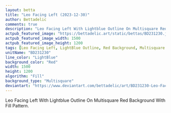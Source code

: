 ```yaml
---
layout: betta
title: "Leo Facing Left (2023-12-30)"
author: Bettadelic
comments: true
description: "Leo Facing Left With Lightblue Outline On Multisquare Red Background With Fill Pattern."
actpub_featured_image: "https://bettadelic.art/static/bettas/BD231230.jpg"
actpub_featured_image_width: 1500
actpub_featured_image_height: 1200
tags: [Leo Facing Left, LightBlue Outline, Red Background, Multisquare Background Pattern, Fill Pattern, December 2023]
unitName: "BD231230"
line_color: "LightBlue"
background_color: "Red"
width: 1500
height: 1200
algorithm: "Fill"
background_type: "Multisquare"
deviantart: "https://www.deviantart.com/bettadelic/art/BD231230-Leo-Facing-Left-2023-12-30-1006582177"
---
```


Leo Facing Left With Lightblue Outline On Multisquare Red Background With Fill Pattern.
